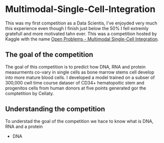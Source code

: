 # Multimodal-Single-Cell-Integration

This was my first competition as a Data Scientis, I've enjoyded very much this experience even though I finish just below the 50% I fell extremly gratefull and more motivated tahn ever. 
This was a competition hosted by Kaggle with the name [Open Problems - Multimodal Single-Cell Integration](https://www.kaggle.com/competitions/open-problems-multimodal). 

## The goal of the competition

The goal of this competition is to predict how DNA, RNA and protein measurments co-vary in single cells as bone marrow stems cell develop into more mature blood cells. I developed a model trained on a subser of 300,000 cwll time course dataser of CD34+ hematopoitic stem and progenitos cells from human donors at five points generated gor the comptetition by Cellaty.


## Understanding the competition

To understad the goal of the competition we hace to know what is DNA, RNA and a protein

* DNA
